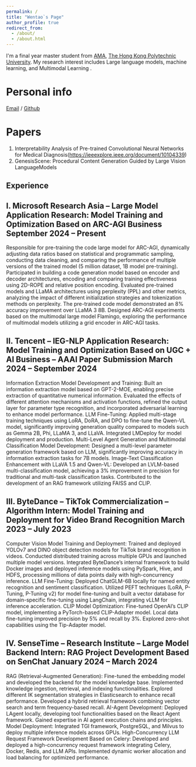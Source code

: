 ```yaml
---
permalink: /
title: "Wentao`s Page"
author_profile: true
redirect_from: 
  - /about/
  - /about.html
---
```


I'm a final year master student from [AMA](https://www.polyu.edu.hk/ama/), [The Hong Kong Polytechnic University](https://www.polyu.edu.hk/). My research interest includes Large language models, machine learning, and Multimodal Learning .

Personal info
======
[Email](2598536686@qq.com) / [Github](https://github.com/NONGFUYULANG) 

Papers
======
1. Interpretability Analysis of Pre-trained Convolutional Neural Networks for Medical Diagnosis(https://ieeexplore.ieee.org/document/10104339)
2. GenesisScene: Procedural Content Generation Guided by Large Vision LanguageModels

Experience
------
I. Microsoft Research Asia – Large Model Application Research: Model Training and Optimization Based on ARC-AGI Business
September 2024 – Present
------
Responsible for pre-training the code large model for ARC-AGI, dynamically adjusting data ratios based on statistical and programmatic sampling, conducting data cleaning, and comparing the performance of multiple versions of the trained model (5 million dataset, 1B model pre-training).
Participated in building a code generation model based on encoder and decoder architectures, encoding and comparing training effectiveness using 2D-ROPE and relative position encoding.
Evaluated pre-trained models and LLaMA architectures using perplexity (PPL) and other metrics, analyzing the impact of different initialization strategies and tokenization methods on perplexity. The pre-trained code model demonstrated an 8% accuracy improvement over LLaMA 3 8B.
Designed ARC-AGI experiments based on the multimodal large model Flamingo, exploring the performance of multimodal models utilizing a grid encoder in ARC-AGI tasks.

II. Tencent – IEG-NLP Application Research: Model Training and Optimization Based on UGC + AI Business – AAAI Paper Submission
March 2024 – September 2024
------
Information Extraction Model Development and Training: Built an information extraction model based on GPT-2-MOE, enabling precise extraction of quantitative numerical information. Evaluated the effects of different attention mechanisms and activation functions, refined the output layer for parameter type recognition, and incorporated adversarial learning to enhance model performance.
LLM Fine-Tuning: Applied multi-stage training techniques using LoRA, DoRA, and DPO to fine-tune the Qwen-VL model, significantly improving generation quality compared to models such as Gemma 2B, Phi, LLaMA 3, and LLaVA. Integrated LMDeploy for model deployment and production.
Multi-Level Agent Generation and Multimodal Classification Model Development: Designed a multi-level parameter generation framework based on LLM, significantly improving accuracy in information extraction tasks for 7B models.
Image-Text Classification Enhancement with LLaVA 1.5 and Qwen-VL: Developed an LVLM-based multi-classification model, achieving a 3% improvement in precision for traditional and multi-task classification tasks. Contributed to the development of an RAG framework utilizing FAISS and CLIP.

III. ByteDance – TikTok Commercialization – Algorithm Intern: Model Training and Deployment for Video Brand Recognition
March 2023 – July 2023
------
Computer Vision Model Training and Deployment: Trained and deployed YOLOv7 and DINO object detection models for TikTok brand recognition in videos. Conducted distributed training across multiple GPUs and launched multiple model versions. Integrated ByteDance’s internal framework to build Docker images and deployed inference models using PySpark, Hive, and HDFS, processing millions of data points daily with high-concurrency inference.
LLM Fine-Tuning: Deployed ChatGLM-6B locally for named entity recognition and sentiment classification. Utilized PEFT techniques (LoRA, P-Tuning, P-Tuning v2) for model fine-tuning and built a vector database for domain-specific fine-tuning using LangChain, integrating vLLM for inference acceleration.
CLIP Model Optimization: Fine-tuned OpenAI’s CLIP model, implementing a PyTorch-based CLIP-Adapter model. Local data fine-tuning improved precision by 5% and recall by 3%. Explored zero-shot capabilities using the Tip-Adapter model.

IV. SenseTime – Research Institute – Large Model Backend Intern: RAG Project Development Based on SenChat
January 2024 – March 2024
------
RAG (Retrieval-Augmented Generation): Fine-tuned the embedding model and developed the backend for the model knowledge base. Implemented knowledge ingestion, retrieval, and indexing functionalities. Explored different IK segmentation strategies in Elasticsearch to enhance recall performance. Developed a hybrid retrieval framework combining vector search and term frequency-based recall.
AI-Agent Development: Deployed LAgent locally, developing tool functionalities based on the React Agent framework. Gained expertise in AI agent execution chains and principles.
Model Deployment: Integrated TGI framework, PostgreSQL, and Milvus to deploy multiple inference models across GPUs.
High-Concurrency LLM Request Framework Development Based on Celery: Developed and deployed a high-concurrency request framework integrating Celery, Docker, Redis, and LLM APIs. Implemented dynamic worker allocation and load balancing for optimized performance.
